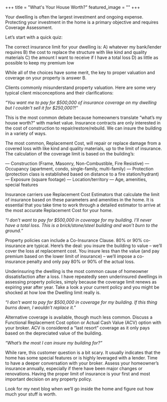 +++
title = "What's Your House Worth?"
featured_image = ""
+++

Your dwelling is often the largest investment and ongoing expense. Protecting your investment in the home is a primary objective and requires Coverage Assessment.

Let’s start with a quick quiz:

The correct insurance limit for your dwelling is:
A) whatever my bank/lender requires
B) the cost to replace the structure with like kind and quality materials
C) the amount I want to receive if I have a total loss
D) as little as possible to keep my premium low

While all of the choices have some merit, the key to proper valuation and coverage on your property is answer B.

Clients commonly misunderstand property valuation. Here are some very typical client misconceptions and their clarifications:

*“You want me to pay for $500,000 of insurance coverage on my dwelling but I couldn’t sell it for $250,000?!″*

This is the most common debate because homeowners translate “what’s my house worth?” with market value. Insurance contracts are only interested in the cost of construction to repair/restore/rebuild. We can insure the building in a variety of ways.

The most common, Replacement Cost, will repair or replace damage from a covered loss with like kind and quality materials, up to the limit of insurance. The calculation of the coverage limit is based on the building’s:

— Construction (Frame, Masonry, Non-Combustible, Fire Resistive)
— Occupancy (apartment, condo, single-family, multi-family)
— Protection (protection class is established based on distance to a fire station/hydrant)
— Exposure (square footage)
— Location/territory
— Age, amenities, special features

Insurance carriers use Replacement Cost Estimators that calculate the limit of insurance based on these parameters and amenities in the home. It is essential that you take time to work through a detailed estimator to arrive at the most accurate Replacement Cost for your home.

*“I don’t want to pay for $500,000 in coverage for my building. I’ll never have a total loss. This is a brick/stone/steel building and won’t burn to the ground.”*

Property policies can include a Co-Insurance Clause. 80% or 90% co-insurance are typical. Here’s the deal: you insure the building to value – we’ll cover the loss at replacement cost. You insure less than the value (and pay premium based on the lower limit of insurance) – we’ll impose a co-insurance penalty and only pay 80% or 90% of the actual loss.

Underinsuring the dwelling is the most common cause of homeowner dissatisfaction after a loss. I have repeatedly seen underinsured dwellings in assessing property policies, simply because the coverage limit renews as expiring year after year. Take a look a your current policy and you might be shocked at how low the Dwelling limit really is.

*“I don’t want to pay for $500,000 in coverage for my building. If this thing burns down, I wouldn’t replace it.”*

Alternative coverage is available, though much less common. Discuss a Functional Replacement Cost option or Actual Cash Value (ACV) option with your broker. ACV is considered a “last resort” coverage as it only pays based on the depreciated value of the building.

*“What’s the most I can insure my building for?”*

While rare, this customer question is a bit scary. It usually indicates that the home has some special features or is highly leveraged with a lender. Time to have a deeper conversation with your broker. Assess your homeowner’s insurance annually, especially if there have been major changes or renovations. Having the proper limit of insurance is your first and most important decision on any property policy.

Look for my next blog when we’ll go inside the home and figure out how much your stuff is worth.
